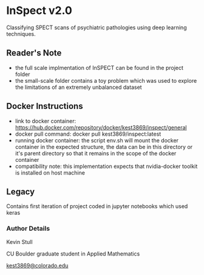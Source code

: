 # InSpect v2.0
Classifying SPECT scans of psychiatric pathologies using deep learning techniques. 

## Reader's Note
- the full scale implmentation of InSPECT can be found in the project folder
- the small-scale folder contains a toy problem which was used to explore the limitations of an extremely unbalanced dataset

## Docker Instructions 
- link to docker container: https://hub.docker.com/repository/docker/kest3869/inspect/general
- docker pull command: docker pull kest3869/inspect:latest
- running docker container: the script env.sh will mount the docker container in the expected structure, the data can be in this directory or it's parent directory so that it remains in the scope of the docker container
- compatibility note: this implementation expects that nvidia-docker toolkit is installed on host machine

## Legacy 
Contains first iteration of project coded in jupyter notebooks which used keras

### Author Details 
Kevin Stull 

CU Boulder graduate student in Applied Mathematics 

kest3869@colorado.edu


